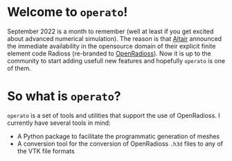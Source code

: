 # Welcome to `operato`!

September 2022 is a month to remember (well at least if you get excited about advanced numerical simulation). 
The reason is that [Altair](https://www.altair.com) announced the immediate availability in the opensource domain 
of their explicit finite element code Radioss (re-branded to [OpenRadioss](https://www.openradioss.org)). Now it is
up to the community to start adding usefull new features and hopefully `operato` is one of them.

# So what is `operato`?
`operato` is a set of tools and utilities that support the use of OpenRadioss. I currently have several tools in mind:
 - A Python package to facilitate the programmatic generation of meshes
 - A conversion tool for the conversion of OpenRadioss `.h3d` files to any of the VTK file formats

